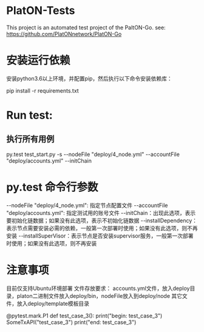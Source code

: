 # PlatON-Tests
This project is an automated test project of the PaltON-Go. see: https://github.com/PlatONnetwork/PlatON-Go

# 安装运行依赖
安装python3.6以上环境，并配置pip，然后执行以下命令安装依赖库：

pip install -r requirements.txt 

# Run test:

## 执行所有用例
py.test test_start.py -s --nodeFile "deploy/4_node.yml" --accountFile "deploy/accounts.yml" --initChain

# py.test 命令行参数
--nodeFile "deploy/4_node.yml":  指定节点配置文件
--accountFile "deploy/accounts.yml": 指定测试用的账号文件
--initChain：出现此选项，表示要初始化链数据；如果没有此选项，表示不初始化链数据
--installDependency：表示节点需要安装必需的依赖，一般第一次部署时使用；如果没有此选项，则不再安装
--installSuperVisor：表示节点是否安装supervisor服务，一般第一次部署时使用；如果没有此选项，则不再安装

# 注意事项
目前仅支持Ubuntu环境部署
文件存放要求：
    accounts.yml文件，放入deploy目录，platon二进制文件放入deploy/bin，nodeFile放入到deploy/node
    其它文件，放入deploy/template模板目录

@pytest.mark.P1
def test_case_3():
    print("begin: test_case_3")
    SomeTxAPI("test_case_3")
    print("end: test_case_3")
